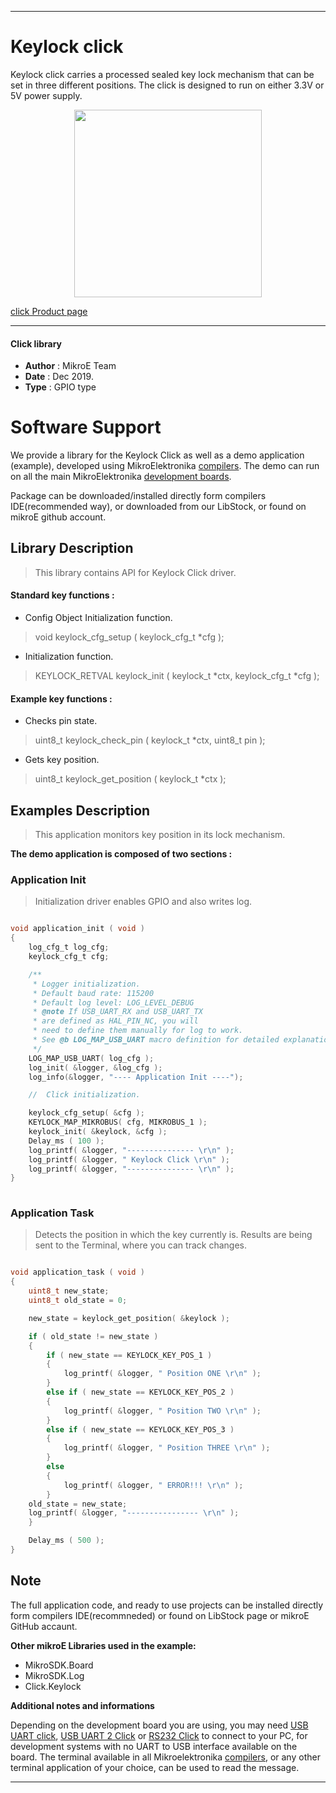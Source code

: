 
---
# Keylock click

Keylock click carries a processed sealed key lock mechanism that can be set in three different positions. The click is designed to run on either 3.3V or 5V power supply. 

<p align="center">
  <img src="https://download.mikroe.com/images/click_for_ide/keylock_click.png" height=300px>
</p>

[click Product page](https://www.mikroe.com/keylock-click)

---


#### Click library 

- **Author**        : MikroE Team
- **Date**          : Dec 2019.
- **Type**          : GPIO type


# Software Support

We provide a library for the Keylock Click 
as well as a demo application (example), developed using MikroElektronika 
[compilers](https://shop.mikroe.com/compilers). 
The demo can run on all the main MikroElektronika [development boards](https://shop.mikroe.com/development-boards).

Package can be downloaded/installed directly form compilers IDE(recommended way), or downloaded from our LibStock, or found on mikroE github account. 

## Library Description

> This library contains API for Keylock Click driver.

#### Standard key functions :

- Config Object Initialization function.
> void keylock_cfg_setup ( keylock_cfg_t *cfg ); 
 
- Initialization function.
> KEYLOCK_RETVAL keylock_init ( keylock_t *ctx, keylock_cfg_t *cfg );

#### Example key functions :

- Checks pin state.
> uint8_t keylock_check_pin ( keylock_t *ctx, uint8_t pin );
 
- Gets key position.
> uint8_t keylock_get_position ( keylock_t *ctx );

## Examples Description

> This application monitors key position in its lock mechanism.

**The demo application is composed of two sections :**

### Application Init 

> Initialization driver enables GPIO and also writes log.

```c

void application_init ( void )
{
    log_cfg_t log_cfg;
    keylock_cfg_t cfg;

    /** 
     * Logger initialization.
     * Default baud rate: 115200
     * Default log level: LOG_LEVEL_DEBUG
     * @note If USB_UART_RX and USB_UART_TX 
     * are defined as HAL_PIN_NC, you will 
     * need to define them manually for log to work. 
     * See @b LOG_MAP_USB_UART macro definition for detailed explanation.
     */
    LOG_MAP_USB_UART( log_cfg );
    log_init( &logger, &log_cfg );
    log_info(&logger, "---- Application Init ----");

    //  Click initialization.

    keylock_cfg_setup( &cfg );
    KEYLOCK_MAP_MIKROBUS( cfg, MIKROBUS_1 );
    keylock_init( &keylock, &cfg );
    Delay_ms ( 100 );
    log_printf( &logger, "--------------- \r\n" );
    log_printf( &logger, " Keylock Click \r\n" );
    log_printf( &logger, "--------------- \r\n" );
}
  
```

### Application Task

> Detects the position in which the key currently is.
  Results are being sent to the Terminal, where you can track changes.

```c

void application_task ( void )
{
    uint8_t new_state;
    uint8_t old_state = 0;

    new_state = keylock_get_position( &keylock );

    if ( old_state != new_state )
    {
        if ( new_state == KEYLOCK_KEY_POS_1 )
        {
            log_printf( &logger, " Position ONE \r\n" );
        }
        else if ( new_state == KEYLOCK_KEY_POS_2 )
        {
            log_printf( &logger, " Position TWO \r\n" );
        }
        else if ( new_state == KEYLOCK_KEY_POS_3 )
        {
            log_printf( &logger, " Position THREE \r\n" );
        }
        else
        {
            log_printf( &logger, " ERROR!!! \r\n" );
        }
    old_state = new_state;
    log_printf( &logger, "---------------- \r\n" );
    }

    Delay_ms ( 500 );
}  

```

## Note

The full application code, and ready to use projects can be  installed directly form compilers IDE(recommneded) or found on LibStock page or mikroE GitHub accaunt.

**Other mikroE Libraries used in the example:** 

- MikroSDK.Board
- MikroSDK.Log
- Click.Keylock

**Additional notes and informations**

Depending on the development board you are using, you may need 
[USB UART click](https://shop.mikroe.com/usb-uart-click), 
[USB UART 2 Click](https://shop.mikroe.com/usb-uart-2-click) or 
[RS232 Click](https://shop.mikroe.com/rs232-click) to connect to your PC, for 
development systems with no UART to USB interface available on the board. The 
terminal available in all Mikroelektronika 
[compilers](https://shop.mikroe.com/compilers), or any other terminal application 
of your choice, can be used to read the message.


---
